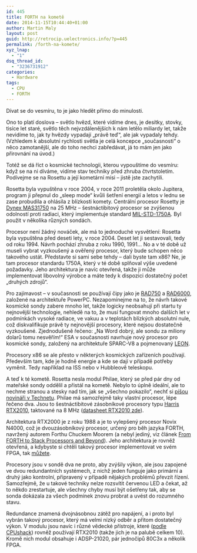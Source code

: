 ```yaml
---
id: 445
title: FORTH na kometě
date: 2014-11-15T10:44:40+01:00
author: Martin Maly
layout: post
guid: http://retrocip.uelectronics.info/?p=445
permalink: /forth-na-komete/
xyz_lnap:
  - "1"
dsq_thread_id:
  - "3236731912"
categories:
  - Hardware
tags:
  - CPU
  - FORTH
---
```

Dívat se do vesmíru, to je jako hledět přímo do minulosti.

<!--more-->

Ono to platí doslova &#8211; světlo hvězd, které vidíme dnes, je desítky, stovky, tisíce let staré, světlo těch nejvzdálenějších k nám letělo miliardy let, takže nevidíme to, jak ty hvězdy vypadají &#8222;právě teď&#8220;, ale jak vypadaly tehdy. (Vzhledem k absolutní rychlosti světla je celá koncepce &#8222;současnosti&#8220; o něco zamotanější, ale do toho nechci zabředávat, já to mám jen jako přirovnání na úvod.)

Totéž se dá říct o kosmické technologii, kterou vypouštíme do vesmíru: když se na ni díváme, vidíme stav techniky před zhruba čtvrtstoletím. Podívejme se na Rosettu a její kometární misi &#8211; jistě jste zachytili.

Rosetta byla vypuštěna v roce 2004, v roce 2011 proletěla okolo Jupitera, program ji přepnul do &#8222;sleep mode&#8220; kvůli šetření energií a letos v lednu se zase probudila a ohlásila z blízkosti komety. Centrální procesor Rosetty je [Dynex MAS31750](http://en.wikichip.org/wiki/Dynex_MAS31750) na 25 MHz &#8211; šestnáctibitový procesor se zvýšenou odolností proti radiaci, který implementuje standard [MIL-STD-1750A](http://en.wikipedia.org/wiki/MIL-STD-1750A). Byl použit v několika různých sondách.

Procesor není žádný nováček, ale má to jednoduché vysvětlení: Rosetta byla vypuštěna před deseti lety, v roce 2004. Deset let ji sestavovali, tedy od roku 1994. Návrh pochází zhruba z roku 1990, 1991&#8230; No a v té době už museli vybrat vyzkoušený a ověřený procesor, který bude schopen něco takového ustát. Představte si sami sebe tehdy &#8211; dali byste tam x86? Ne, je tam procesor standardu 1750A, který v té době splňoval výše uvedené požadavky. Jeho architektura je navíc otevřená, takže ji může implementovat libovolný výrobce a máte tedy k dispozici dostatečný počet &#8222;druhých zdrojů&#8220;.

Pro zajímavost &#8211; v současnosti se používají čipy jako je [RAD750](http://en.wikipedia.org/wiki/RAD750) a [RAD6000](http://en.wikipedia.org/wiki/IBM_RAD6000), založené na architektuře PowerPC. Nezapomínejme na to, že návrh takové kosmické sondy zabere mnoho let, takže logicky neobsahují při startu ty nejnovější technologie, nehledě na to, že musí fungovat mnoho dalších let v podmínkách vysoké radiace, ve vakuu a v teplotách blízkých absolutní nule, což diskvalifikuje právě ty nejnovější procesory, které nejsou dostatečně vyzkoušené. Zjednodušeně řečeno: &#8222;Na Word dobrý, ale sondu za miliony dolarů tomu nesvěřím!&#8220; ESA v současnosti navrhuje nový procesor pro kosmické sondy, založený na architektuře SPARC-V8 a pojmenovaný [LEON](http://en.wikipedia.org/wiki/LEON).

Procesory x86 se ale přesto v některých kosmických zařízeních používají. Především tam, kde je hodně energie a kde se dají v případě potřeby vyměnit. Tedy například na ISS nebo v Hubbleově teleskopu.

A teď k té kometě. Rosetta nesla modul Philae, který se před pár dny od mateřské sondy oddělil a přistál na kometě. Nebylo to úplně ideální, ale to nechme stranou a stesky nad tím, jak se &#8222;všechno pokazilo&#8220;, nechť si [píšou novináři v Technetu](http://technet.idnes.cz/philae-na-komete-potrebuje-energii-d59-/tec_vesmir.aspx?c=A141114_113028_tec_vesmir_vse). Philae má samozřejmě taky vlastní procesor, lépe řečeno dva. Jsou to šestnáctibitové zásobníkové procesory typu [Harris RTX2010](http://en.wikipedia.org/wiki/RTX2010), taktované na 8 MHz ([datasheet RTX2010 zde](http://www.intersil.com/content/dam/Intersil/documents/hs-r/hs-rtx2010rh.pdf)).

Architektura RTX2000 je z roku 1988 a je to vylepšený procesor Novix N4000, což je dvouzásobníkový procesor, určený pro běh jazyka FORTH, navržený autorem Forthu Chuckem Moorem (a nebyl jediný, viz článek [From FORTH to Stack Processors and Beyond](http://www.cpushack.com/2013/02/21/charles-moore-forth-stack-processors/)). Jeho architektura je rovněž otevřená, a kdybyste si chtěli takový procesor implementovat ve svém FPGA, tak [můžete](http://www.mpeforth.com/rtx.htm).

Procesory jsou v sondě dva ne proto, aby zvýšily výkon, ale jsou zapojené ve dvou redundantních systémech, z nichž jeden funguje jako primární a druhý jako kontrolní, připravený v případě nějakých problémů převzít řízení. Samozřejmě, že u takové techniky nelze rozsvítit červenou LED a čekat, až to někdo zrestartuje, ale všechny chyby musí být ošetřeny tak, aby se sonda dokázala za všech podmínek znovu probrat a uvést do rozumného stavu.

Redundance znamená dvojnásobnou zátěž pro napájení, a i proto byl vybrán takový procesor, který má velmi nízký odběr a přitom dostatečný výkon. V modulu jsou navíc i různé vědecké přístroje, které ([podle CPUshack](http://www.cpushack.com/2014/11/12/here-comes-philae-powered-by-an-rtx2010/)) rovněž používají RTX2010 (takže jich je na palubě celkem 10). Kromě nich modul obsahuje i ADSP-21020, pár jednočipů 80C3x a několik FPGA.